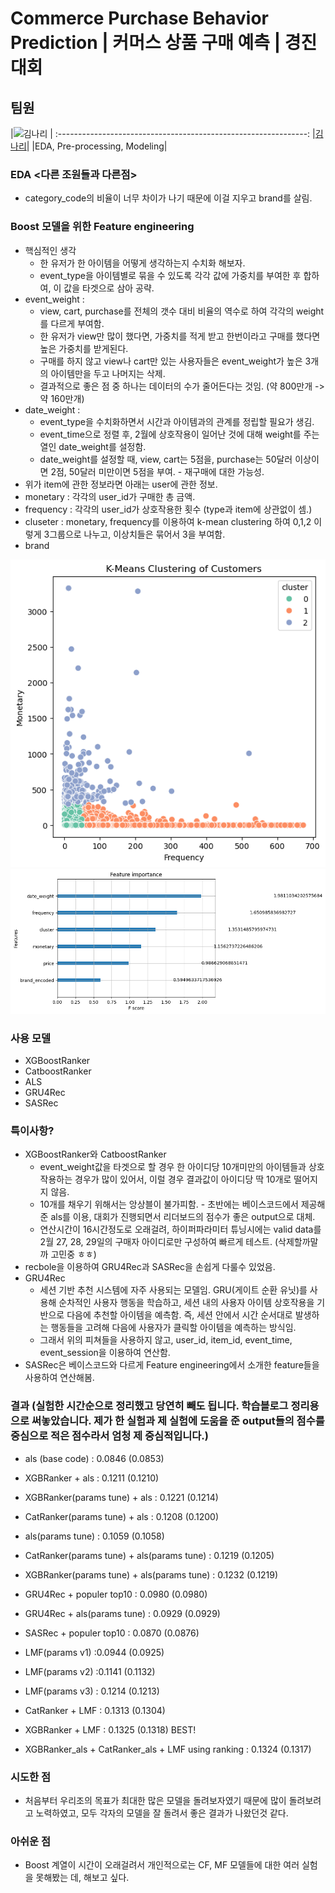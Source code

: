 # Commerce Purchase Behavior Prediction | 커머스 상품 구매 예측 | 경진대회
## 팀원
|![김나리](https://avatars.githubusercontent.com/u/137861675?v=4) |
:--------------------------------------------------------------: 
|[김나리](https://github.com/narykkim)|
|EDA, Pre-processing, Modeling|

### EDA <다른 조원들과 다른점>
- category_code의 비율이 너무 차이가 나기 때문에 이걸 지우고 brand를 살림.

### Boost 모델을 위한 Feature engineering
- 핵심적인 생각
    - 한 유저가 한 아이템을 어떻게 생각하는지 수치화 해보자. 
    - event_type을 아이템별로 묶을 수 있도록 각각 값에 가중치를 부여한 후 합하여, 이 값을 타겟으로 삼아 공략.
- event_weight :
    - view, cart, purchase를 전체의 갯수 대비 비율의 역수로 하여 각각의 weight를 다르게 부여함.
    - 한 유저가 view만 많이 했다면, 가중치를 적게 받고 한번이라고 구매를 했다면 높은 가중치를 받게된다.
    - 구매를 하지 않고 view나 cart만 있는 사용자들은 event_weight가 높은 3개의 아이템만을 두고 나머지는 삭제.
    - 결과적으로 좋은 점 중 하나는 데이터의 수가 줄어든다는 것임. (약 800만개 -> 약 160만개)
- date_weight :
    - event_type을 수치화하면서 시간과 아이템과의 관계를 정립할 필요가 생김. 
    - event_time으로 정렬 후, 2월에 상호작용이 일어난 것에 대해 weight를 주는 열인 date_weight를 설정함.
    - date_weight를 설정할 때, view, cart는 5점을, purchase는 50달러 이상이면 2점, 50달러 미만이면 5점을 부여. - 재구매에 대한 가능성.
- 위가 item에 관한 정보라면 아래는 user에 관한 정보.
- monetary : 각각의 user_id가 구매한  총 금액.
- frequency : 각각의 user_id가 상호작용한 횟수 (type과 item에 상관없이 셈.)
- cluseter : monetary, frequency를 이용하여 k-mean clustering 하여 0,1,2 이렇게 3그룹으로 나누고, 이상치들은 묶어서 3을 부여함.
- brand


![](https://raw.githubusercontent.com/UpstageAILab3/upstage-ai-advanced-rs3-private/refs/heads/main/narykim/clustering.png?token=GHSAT0AAAAAACX7W7IRGOHJRURKEO7B5L5WZY2K57Q)
![](https://raw.githubusercontent.com/UpstageAILab3/upstage-ai-advanced-rs3-private/refs/heads/main/narykim/feature_importance.png?token=GHSAT0AAAAAACX7W7IQF7OLZZ3YFWFKJ3QYZY2K6RQ)


### 사용 모델
- XGBoostRanker
- CatboostRanker
- ALS
- GRU4Rec
- SASRec

### 특이사항?
- XGBoostRanker와 CatboostRanker
  - event_weight값을 타겟으로 할 경우 한 아이디당 10개미만의 아이템들과 상호작용하는 경우가 많이 있어서, 이럴 경우 결과값이 아이디당 딱 10개로 떨어지지 않음.
  - 10개를 채우기 위해서는 앙상블이 불가피함. - 초반에는 베이스코드에서 제공해준 als를 이용, 대회가 진행되면서 리더보드의 점수가 좋은 output으로 대체.
  - 연산시간이 16시간정도로 오래걸려, 하이퍼파라미터 튜닝시에는 valid data를 2월 27, 28, 29일의 구매자 아이디로만 구성하여 빠르게 테스트. (삭제할까말까 고민중 ㅎㅎ)
- recbole을 이용하여 GRU4Rec과 SASRec을 손쉽게 다룰수 있었음.
- GRU4Rec
  - 세션 기반 추천 시스템에 자주 사용되는 모델임. GRU(게이트 순환 유닛)를 사용해 순차적인 사용자 행동을 학습하고, 세션 내의 사용자 아이템 상호작용을 기반으로 다음에 추천할 아이템을 예측함. 즉, 세션 안에서 시간 순서대로 발생하는 행동들을 고려해 다음에 사용자가 클릭할 아이템을 예측하는 방식임.
  - 그래서 위의 피쳐들을 사용하지 않고, user_id, item_id, event_time, event_session을 이용하여 연산함.
- SASRec은 베이스코드와 다르게 Feature engineering에서 소개한 feature들을 사용하여 연산해봄.

### 결과 (실험한 시간순으로 정리했고 당연히 빼도 됩니다. 학습블로그 정리용으로 써놓았습니다. 제가 한 실험과 제 실험에 도움을 준 output들의 점수를 중심으로 적은 점수라서 엄청 제 중심적입니다.)

- als (base code) : 0.0846 (0.0853)
- XGBRanker + als : 0.1211 (0.1210)
- XGBRanker(params tune) + als : 0.1221 (0.1214)
- CatRanker(params tune) + als : 0.1208 (0.1200)
  
- als(params tune) : 0.1059 (0.1058)
- CatRanker(params tune) + als(params tune) : 0.1219 (0.1205)
- XGBRanker(params tune) + als(params tune) : 0.1232 (0.1219)
  
- GRU4Rec + populer top10 : 0.0980 (0.0980)
- GRU4Rec + als(params tune) : 0.0929 (0.0929)
- SASRec + populer top10 : 0.0870 (0.0876)

- LMF(params v1) :0.0944 (0.0925)
- LMF(params v2) :0.1141 (0.1132)
- LMF(params v3) : 0.1214 (0.1213)
  
- CatRanker + LMF : 0.1313 (0.1304)
- XGBRanker + LMF : 0.1325 (0.1318) BEST!
- XGBRanker_als + CatRanker_als + LMF using ranking : 0.1324 (0.1317)

### 시도한 점
- 처음부터 우리조의 목표가 최대한 많은 모델을 돌려보자였기 때문에 많이 돌려보려고 노력하였고, 모두 각자의 모델을 잘 돌려서 좋은 결과가 나왔던것 같다.
  
### 아쉬운 점
- Boost 계열이 시간이 오래걸려서 개인적으로는 CF, MF 모델들에 대한 여러 실험을 못해봤는 데, 해보고 싶다.

